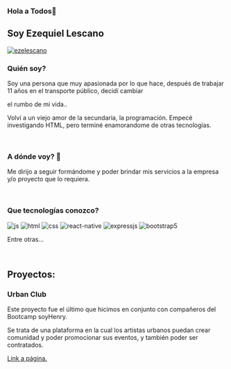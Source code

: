 ### Hola  a Todos👋
<h2>Soy Ezequiel Lescano</h2>
<p align="left">
<a href="https://www.linkedin.com/in/eze-lescano83/" target="blank"><img align="center" src="https://img.shields.io/badge/LinkedIn-0077B5?style=for-the-badge&logo=linkedin&logoColor=white" alt="ezelescano"/></a>
  </p>
<h3> Quién soy?</h3>
<p>Soy una persona que muy apasionada por lo que hace, después de trabajar 11 años en el transporte público, decidí cambiar </p>
<p>el rumbo de mi vida..</p>
<p>Volví a un viejo amor de la secundaria, la programación.
Empecé investigando HTML, pero terminé enamorandome de otras tecnologías.
</p>
<br>
<h3>A dónde voy? 🚀</h3>
<p>Me dirijo a seguir formándome y poder brindar mis servicios a la empresa y/o proyecto que lo requiera.</p>
<br>
<h3>Que tecnologías conozco?</h3>
 <img src = "https://img.shields.io/badge/JavaScript-323330?style=for-the-badge&logo=javascript&logoColor=F7DF1E" alt = "js" />
  <img src = "https://img.shields.io/badge/HTML5-E34F26?style=for-the-badge&logo=html5&logoColor=white" alt = "html" />
  <img src = "https://img.shields.io/badge/CSS3-1572B6?style=for-the-badge&logo=css3&logoColor=white" alt = "css" />
  <img src = "https://img.shields.io/badge/react_native-%2320232a.svg?style=for-the-badge&logo=react&logoColor=%2361DAFB" alt = "react-native" />
  <img src = "https://img.shields.io/badge/express.js-%23404d59.svg?style=for-the-badge&logo=express&logoColor=%2361DAFB" alt = "expressjs" />
  <img src = "https://img.shields.io/badge/bootstrap-%23563D7C.svg?style=for-the-badge&logo=bootstrap&logoColor=white" alt = "bootstrap5" />
  

<p>Entre otras...</p>
<br>
<h2>Proyectos:</h2>
<h3>Urban Club</h3>
<p>Este proyecto fue el último que hicimos en conjunto con compañeros del Bootcamp soyHenry.</p>
<p>Se trata de una plataforma en la cual los artistas urbanos puedan crear comunidad y poder promocionar sus eventos, y también poder ser contratados.</p>
<a href="https://www.urbanclub.club">Link a página.</a>


<!-- 
**ezelescano/ezelescano** is a ✨ _special_ ✨ repository because its `README.md` (this file) appears on your GitHub profile.

Here are some ideas to get you started:

- 🔭 I’m currently working on ...
- 🌱 I’m currently learning ...
- 👯 I’m looking to collaborate on ...
- 🤔 I’m looking for help with ...
- 💬 Ask me about ...
- 📫 How to reach me: ...
- 😄 Pronouns: ...
- ⚡ Fun fact: ...

 -->

